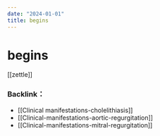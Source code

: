 ```yaml
---
date: "2024-01-01"
title: begins
---
```


# begins

[[zettle]]

### Backlink：

- [[Clinical manifestations-cholelithiasis]]
- [[Clinical-manifestations-aortic-regurgitation]]
- [[Clinical-manifestations-mitral-regurgitation]]
